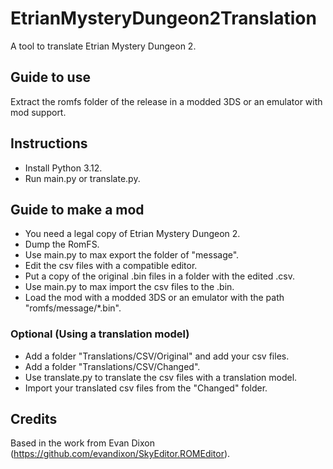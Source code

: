 # EtrianMysteryDungeon2Translation
A tool to translate Etrian Mystery Dungeon 2.

## Guide to use
Extract the romfs folder of the release in a modded 3DS or an emulator with mod support.

## Instructions
* Install Python 3.12.
* Run main.py or translate.py.

## Guide to make a mod
* You need a legal copy of Etrian Mystery Dungeon 2.
* Dump the RomFS.
* Use main.py to max export the folder of "message".
* Edit the csv files with a compatible editor.
* Put a copy of the original .bin files in a folder with the edited .csv.
* Use main.py to max import the csv files to the .bin.
* Load the mod with a modded 3DS or an emulator with the path "romfs/message/*.bin".

### Optional (Using a translation model)
+ Add a folder "Translations/CSV/Original" and add your csv files.
+ Add a folder "Translations/CSV/Changed".
+ Use translate.py to translate the csv files with a translation model.
+ Import your translated csv files from the "Changed" folder.


## Credits
Based in the work from Evan Dixon (https://github.com/evandixon/SkyEditor.ROMEditor).